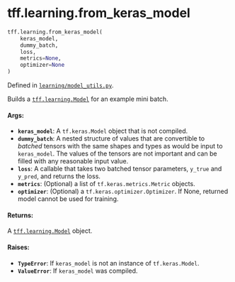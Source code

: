 <div itemscope itemtype="http://developers.google.com/ReferenceObject">
<meta itemprop="name" content="tff.learning.from_keras_model" />
<meta itemprop="path" content="Stable" />
</div>

# tff.learning.from_keras_model

``` python
tff.learning.from_keras_model(
    keras_model,
    dummy_batch,
    loss,
    metrics=None,
    optimizer=None
)
```



Defined in [`learning/model_utils.py`](http://github.com/tensorflow/federated/tree/master/tensorflow_federated/python/learning/model_utils.py).

<!-- Placeholder for "Used in" -->

Builds a <a href="../../tff/learning/Model.md"><code>tff.learning.Model</code></a> for an example mini batch.

#### Args:

* <b>`keras_model`</b>: A `tf.keras.Model` object that is not compiled.
* <b>`dummy_batch`</b>: A nested structure of values that are convertible to *batched*
    tensors with the same shapes and types as would be input to `keras_model`.
    The values of the tensors are not important and can be filled with any
    reasonable input value.
* <b>`loss`</b>: A callable that takes two batched tensor parameters, `y_true` and
    `y_pred`, and returns the loss.
* <b>`metrics`</b>: (Optional) a list of `tf.keras.metrics.Metric` objects.
* <b>`optimizer`</b>: (Optional) a `tf.keras.optimizer.Optimizer`. If None, returned
    model cannot be used for training.


#### Returns:

A <a href="../../tff/learning/Model.md"><code>tff.learning.Model</code></a> object.


#### Raises:

* <b>`TypeError`</b>: If `keras_model` is not an instance of `tf.keras.Model`.
* <b>`ValueError`</b>: If `keras_model` was compiled.